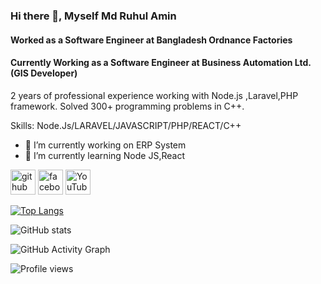 ### Hi there 👋, Myself  Md Ruhul Amin
#### Worked  as a Software Engineer at Bangladesh Ordnance Factories
#### Currently Working as a Software Engineer at Business Automation Ltd. (GIS Developer)

2 years of professional experience working with Node.js ,Laravel,PHP framework. Solved 300+ programming problems in C++.

Skills: Node.Js/LARAVEL/JAVASCRIPT/PHP/REACT/C++

- 🔭 I’m currently working on ERP System 
- 🌱 I’m currently learning Node JS,React


[<img src='https://cdn.jsdelivr.net/npm/simple-icons@3.0.1/icons/github.svg' alt='github' height='40'>](https://github.com/TNTx1995)  [<img src='https://cdn.jsdelivr.net/npm/simple-icons@3.0.1/icons/facebook.svg' alt='facebook' height='40'>](https://www.facebook.com/ruhul.amin.77312)  [<img src='https://cdn.jsdelivr.net/npm/simple-icons@3.0.1/icons/youtube.svg' alt='YouTube' height='40'>](https://www.youtube.com/channel/https://www.youtube.com/channel/UC08wZzaY9pIZ5nUjeWNEKyQ)  

[![Top Langs](https://github-readme-stats.vercel.app/api/top-langs/?username=TNTx1995)](https://github.com/anuraghazra/github-readme-stats)

![GitHub stats](https://github-readme-stats.vercel.app/api?username=TNTx1995&show_icons=true)  

![GitHub Activity Graph](https://activity-graph.herokuapp.com/graph?username=TNTx1995)  

![Profile views](https://gpvc.arturio.dev/TNTx1995)  
